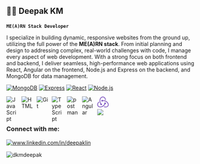 ## 🏄‍♂️ Deepak KM

**`ME(A)RN Stack Developer`**

I specialize in building dynamic, responsive websites from the ground up, utilizing the full power of the **ME(A)RN stack**. From initial planning and design to addressing complex, real-world challenges with code, I manage every aspect of web development. With a strong focus on both frontend and backend, I deliver seamless, high-performance web applications using React, Angular on the frontend, Node.js and Express on the backend, and MongoDB for data management. 


[![MongoDB](https://custom-icon-badges.demolab.com/badge/-MongoDB-47A248?style=for-the-badge&logo=mongodb&logoColor=white)](https://www.mongodb.com/)
[![Express](https://custom-icon-badges.demolab.com/badge/-Express-000000?style=for-the-badge&logo=express&logoColor=white)](https://expressjs.com/)
[![React](https://custom-icon-badges.demolab.com/badge/-React-218AAB?style=for-the-badge&logo=react&logoColor=white)](https://reactjs.org/)
[![Node.js](https://custom-icon-badges.demolab.com/badge/-Node.js-339933?style=for-the-badge&logo=node.js&logoColor=white)](https://nodejs.org/)

<a href='https://www.javascript.com/'>
<img align="left" alt="JavaScript" width="30px" style="padding-right:10px;" src="https://cdn.jsdelivr.net/gh/devicons/devicon/icons/javascript/javascript-plain.svg" /></a>
<a href='https://html.com/'>
<img align="left" alt="HTML" width="30px" style="padding-right:10px;" src="https://cdn.jsdelivr.net/gh/devicons/devicon/icons/html5/html5-plain.svg" /></a>
<a href='https://github.com/'>
<img align="left" alt="Git" width="30px" style="padding-right:10px;" src="https://cdn.jsdelivr.net/gh/devicons/devicon/icons/git/git-original.svg" /></a>
<a href='https://www.typescriptlang.org/'>
<img align="left" alt="TypeScript" width="30px" style="padding-right:10px;" src="https://cdn.jsdelivr.net/gh/devicons/devicon/icons/typescript/typescript-plain.svg" /></a>
<a href="https://postman.com" >
<img align="left" alt="postman" width="30px" style="padding-right:10px;" src="https://www.vectorlogo.zone/logos/getpostman/getpostman-icon.svg" /></a> 
<a href='https://angular.dev/'>
<img align="left" alt="Angular" width="30px" style="padding-right:10px;" src="https://cdn.jsdelivr.net/gh/devicons/devicon/icons/angularjs/angularjs-plain.svg" /></a>
<a href="https://redux.js.org">
<img align="left" alt="redux" width="30px" style="padding-right:10px;" src="https://raw.githubusercontent.com/devicons/devicon/master/icons/redux/redux-original.svg" /></a>
<br/><br/>
<div align="left">
<img height="400" src="https://miro.medium.com/v2/resize:fit:720/format:webp/1*yw0TnheAGN-LPneDaTlaxw.gif"  />
</div>

###

<h3 align="left">Connect with me:</h3>
<p align="left">
<a href="https://linkedin.com/in/deepaklin" target="blank"><img align="center" src="https://raw.githubusercontent.com/rahuldkjain/github-profile-readme-generator/master/src/images/icons/Social/linked-in-alt.svg" alt="www.linkedin.com/in/deepaklin" height="30" width="90" /></a>
</p>

<p><img align="center" src="https://github-readme-streak-stats.herokuapp.com/?user=dkmdeepak&" alt="dkmdeepak" /></p>


